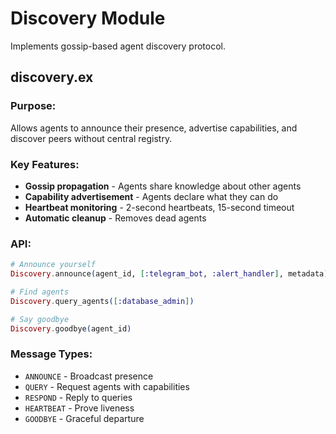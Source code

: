 # Discovery Module

Implements gossip-based agent discovery protocol.

## discovery.ex

### Purpose:
Allows agents to announce their presence, advertise capabilities, and discover peers without central registry.

### Key Features:
- **Gossip propagation** - Agents share knowledge about other agents
- **Capability advertisement** - Agents declare what they can do
- **Heartbeat monitoring** - 2-second heartbeats, 15-second timeout
- **Automatic cleanup** - Removes dead agents

### API:
```elixir
# Announce yourself
Discovery.announce(agent_id, [:telegram_bot, :alert_handler], metadata)

# Find agents
Discovery.query_agents([:database_admin])

# Say goodbye
Discovery.goodbye(agent_id)
```

### Message Types:
- `ANNOUNCE` - Broadcast presence
- `QUERY` - Request agents with capabilities  
- `RESPOND` - Reply to queries
- `HEARTBEAT` - Prove liveness
- `GOODBYE` - Graceful departure